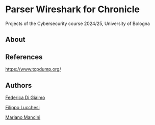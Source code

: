 # Parser Wireshark for Chronicle
Projects of the Cybersecurity course 2024/25, University of Bologna
## About
## References
https://www.tcpdump.org/
## Authors
[Federica Di Giaimo](https://github.com/federicadigiaimo)

[Filippo Lucchesi](https://github.com/fillol)

[Mariano Mancini](https://github.com/Mariman1234)
